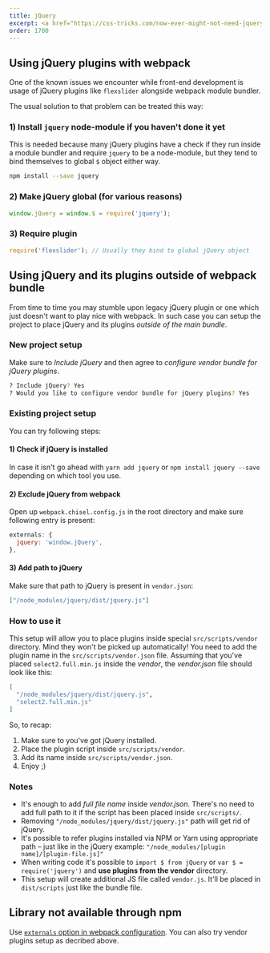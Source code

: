 ```yaml
---
title: jQuery
excerpt: <a href="https://css-tricks.com/now-ever-might-not-need-jquery/">You might not need jQuery</a>. But if you do, check out some specifics when working with jQuery in Chisel.
order: 1700
---
```


## Using jQuery plugins with webpack

One of the known issues we encounter while front-end development is usage of jQuery plugins like `flexslider` alongside webpack module bundler.

The usual solution to that problem can be treated this way:

### 1) Install `jquery` node-module if you haven't done it yet

This is needed because many jQuery plugins have a check if they run inside a module bundler and require `jquery` to be a node-module, but they tend to bind themselves to global `$` object either way.

```bash
npm install --save jquery
```

### 2) Make jQuery global (for various reasons)

```js
window.jQuery = window.$ = require('jquery');
```

### 3) Require plugin

```js
require('flexslider'); // Usually they bind to global jQuery object
```

## Using jQuery and its plugins outside of webpack bundle

From time to time you may stumble upon legacy jQuery plugin or one which just doesn't want to play nice with webpack. In such case you can setup the project to place jQuery and its plugins _outside of the main bundle_.

### New project setup

Make sure to _Include jQuery_ and then agree to _configure vendor bundle for jQuery plugins_.

```bash
? Include jQuery? Yes
? Would you like to configure vendor bundle for jQuery plugins? Yes
```

### Existing project setup

You can try following steps:

#### 1) Check if jQuery is installed

In case it isn't go ahead with `yarn add jquery` or `npm install jquery --save` depending on which tool you use.

#### 2) Exclude jQuery from webpack

Open up `webpack.chisel.config.js` in the root directory and make sure following entry is present:

```js
externals: {
  jquery: 'window.jQuery',
},
```

#### 3) Add path to jQuery

Make sure that path to jQuery is present in `vendor.json`:

```json
["/node_modules/jquery/dist/jquery.js"]
```

### How to use it

This setup will allow you to place plugins inside special `src/scripts/vendor` directory. Mind they won't be picked up automatically! You need to add the plugin name in the `src/scripts/vendor.json` file. Assuming that you've placed `select2.full.min.js` inside the _vendor_, the _vendor.json_ file should look like this:

```bash
[
  "/node_modules/jquery/dist/jquery.js",
  "select2.full.min.js"
]
```

So, to recap:

1. Make sure to you've got jQuery installed.
2. Place the plugin script inside `src/scripts/vendor`.
3. Add its name inside `src/scripts/vendor.json`.
4. Enjoy ;)

### Notes

- It's enough to add _full file name_ inside _vendor.json_. There's no need to add full path to it if the script has been placed inside `src/scripts/`.
- Removing `"/node_modules/jquery/dist/jquery.js"` path will get rid of jQuery.
- It's possible to refer plugins installed via NPM or Yarn using appropriate path – just like in the jQuery example: `"/node_modules/[plugin name]/[plugin-file.js]"`
- When writing code it's possible to `import $ from jQuery` or `var $ = require('jquery')` and **use plugins from the vendor** directory.
- This setup will create additional JS file called `vendor.js`. It'll be placed in `dist/scripts` just like the bundle file.

## Library not available through npm

Use [`externals` option in webpack configuration](https://webpack.js.org/configuration/externals/). You can also try vendor plugins setup as decribed above.

